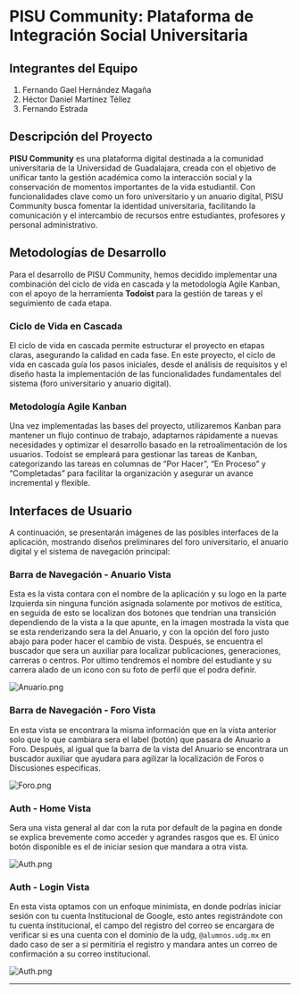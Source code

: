 # PISU Community: Plataforma de Integración Social Universitaria

## Integrantes del Equipo

1. Fernando Gael Hernández Magaña
2. Héctor Daniel Martínez Téllez
3. Fernando Estrada

## Descripción del Proyecto

**PISU Community** es una plataforma digital destinada a la comunidad universitaria de la Universidad de Guadalajara, creada con el objetivo de unificar tanto la gestión académica como la interacción social y la conservación de momentos importantes de la vida estudiantil. Con funcionalidades clave como un foro universitario y un anuario digital, PISU Community busca fomentar la identidad universitaria, facilitando la comunicación y el intercambio de recursos entre estudiantes, profesores y personal administrativo.

## Metodologías de Desarrollo

Para el desarrollo de PISU Community, hemos decidido implementar una combinación del ciclo de vida en cascada y la metodología Agile Kanban, con el apoyo de la herramienta **Todoist** para la gestión de tareas y el seguimiento de cada etapa.

### Ciclo de Vida en Cascada

El ciclo de vida en cascada permite estructurar el proyecto en etapas claras, asegurando la calidad en cada fase. En este proyecto, el ciclo de vida en cascada guía los pasos iniciales, desde el análisis de requisitos y el diseño hasta la implementación de las funcionalidades fundamentales del sistema (foro universitario y anuario digital).

### Metodología Agile Kanban

Una vez implementadas las bases del proyecto, utilizaremos Kanban para mantener un flujo continuo de trabajo, adaptarnos rápidamente a nuevas necesidades y optimizar el desarrollo basado en la retroalimentación de los usuarios. Todoist se empleará para gestionar las tareas de Kanban, categorizando las tareas en columnas de “Por Hacer”, “En Proceso” y “Completadas” para facilitar la organización y asegurar un avance incremental y flexible.

## Interfaces de Usuario

A continuación, se presentarán imágenes de las posibles interfaces de la aplicación, mostrando diseños preliminares del foro universitario, el anuario digital y el sistema de navegación principal:

### Barra de Navegación - Anuario Vista

Esta es la vista contara con el nombre de la aplicación y su logo en la parte Izquierda sin ninguna función asignada solamente por motivos de estítica, en seguida de esto se localizan dos botones que tendrían una transición dependiendo de la vista a la que apunte, en la imagen mostrada la vista que se esta renderizando sera la del Anuario, y con la opción del foro justo abajo para poder hacer el cambio de vista. Después, se encuentra el buscador que sera un auxiliar para localizar publicaciones, generaciones, carreras o centros. Por ultimo tendremos el nombre del estudiante y su carrera alado de un icono con su foto de perfil que el podra definir.

![Anuario.png](PISU%20Community%20Plataforma%20de%20Integracio%CC%81n%20Social%20U%2012ecacad32d780da861ce0aece6c3040/196921e2-ac84-491f-beaa-a7f4a95662d7.png)

### Barra de Navegación - Foro Vista

En esta vista se encontrara la misma información que en la vista anterior solo que lo que cambiara sera el label (botón) que pasara de Anuario a Foro. Después, al igual que la barra de la vista del Anuario se encontrara un buscador auxiliar que ayudara para agilizar la localización de Foros o Discusiones especificas.

![Foro.png](PISU%20Community%20Plataforma%20de%20Integracio%CC%81n%20Social%20U%2012ecacad32d780da861ce0aece6c3040/bdbe9598-11c8-4cb5-a03a-adc94fa18244.png)

### Auth - Home Vista

Sera una vista general al dar con la ruta por default de la pagina en donde se explica brevemente como acceder y agrandes rasgos que es. El único botón disponible es el de iniciar sesion que mandara a otra vista.

![Auth.png](PISU%20Community%20Plataforma%20de%20Integracio%CC%81n%20Social%20U%2012ecacad32d780da861ce0aece6c3040/4896e17e-1f90-4731-9ce5-fddcec10bad6.png)

### Auth - Login Vista

En esta vista optamos con un enfoque minimista, en donde podrías iniciar sesión con tu cuenta Institucional de Google, esto antes registrándote con tu cuenta institucional, el campo del registro del correo se encargara de verificar si es una cuenta con el dominio de la udg, `@alumnos.udg.mx` en dado caso de ser a si permitiría el registro y mandara antes un correo de confirmación a su correo institucional.

![Auth.png](PISU%20Community%20Plataforma%20de%20Integracio%CC%81n%20Social%20U%2012ecacad32d780da861ce0aece6c3040/6fe14e87-9506-451a-8a4b-a6304de72478.png)

---
